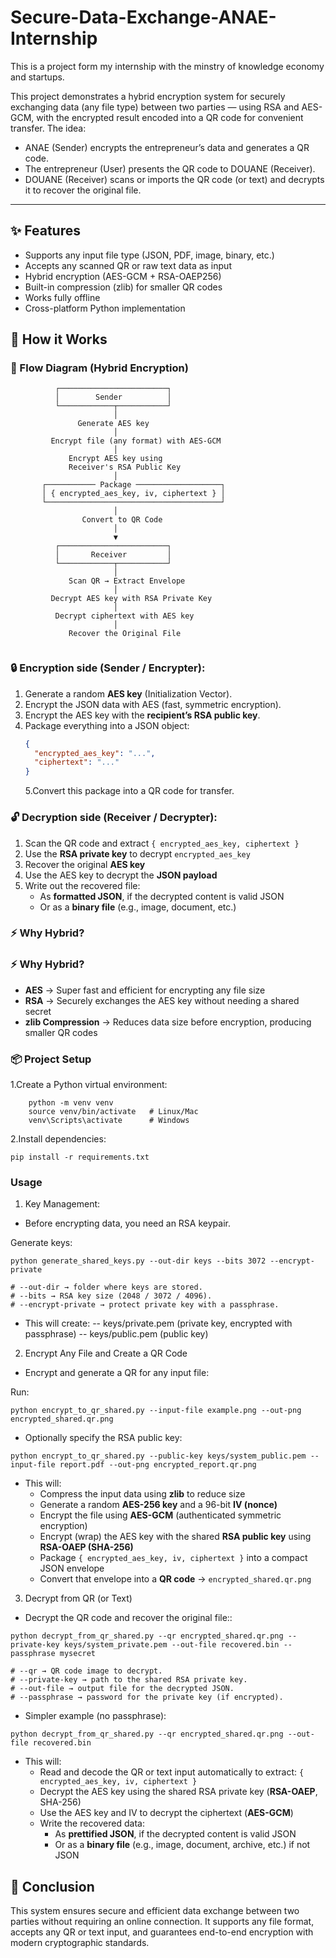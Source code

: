 # Secure-Data-Exchange-ANAE-Internship

This is a project form my internship with the minstry of knowledge economy and startups.

This project demonstrates a hybrid encryption system for securely exchanging data (any file type) between two parties — using RSA and AES-GCM, with the encrypted result encoded into a QR code for convenient transfer.
The idea:

- ANAE (Sender) encrypts the entrepreneur’s data and generates a QR code.
- The entrepreneur (User) presents the QR code to DOUANE (Receiver).
- DOUANE (Receiver) scans or imports the QR code (or text) and decrypts it to recover the original file.

---

## ✨ Features

- Supports any input file type (JSON, PDF, image, binary, etc.)
- Accepts any scanned QR or raw text data as input
- Hybrid encryption (AES-GCM + RSA-OAEP256)
- Built-in compression (zlib) for smaller QR codes
- Works fully offline
- Cross-platform Python implementation

## 🚀 How it Works

### 🔄 Flow Diagram (Hybrid Encryption)

```text
          ┌────────────────────────┐
          │        Sender          │
          └────────────┬───────────┘
                       │
               Generate AES key
                       │
         Encrypt file (any format) with AES-GCM
                       │
             Encrypt AES key using
             Receiver's RSA Public Key
                       │
       ┌─────────── Package ───────────────────┐
       │ { encrypted_aes_key, iv, ciphertext } │
       └───────────────────────────────────────┘
                       │
                Convert to QR Code
                       │
                       ▼
          ┌────────────────────────┐
          │       Receiver         │
          └────────────┬───────────┘
                       │
             Scan QR → Extract Envelope
                       │
         Decrypt AES key with RSA Private Key
                       │
          Decrypt ciphertext with AES key
                       │
             Recover the Original File


```

### 🔒 Encryption side (Sender / Encrypter):

1. Generate a random **AES key** (Initialization Vector).
2. Encrypt the JSON data with AES (fast, symmetric encryption).
3. Encrypt the AES key with the **recipient’s RSA public key**.
4. Package everything into a JSON object:
   ```json
   {
     "encrypted_aes_key": "...",
     "ciphertext": "..."
   }
   ```
   5.Convert this package into a QR code for transfer.

### 🔓 Decryption side (Receiver / Decrypter):

1. Scan the QR code and extract `{ encrypted_aes_key, ciphertext }`
2. Use the **RSA private key** to decrypt `encrypted_aes_key`
3. Recover the original **AES key**
4. Use the AES key to decrypt the **JSON payload**
5. Write out the recovered file:
   - As **formatted JSON**, if the decrypted content is valid JSON
   - Or as a **binary file** (e.g., image, document, etc.)

### ⚡ Why Hybrid?

### ⚡ Why Hybrid?

- **AES** → Super fast and efficient for encrypting any file size
- **RSA** → Securely exchanges the AES key without needing a shared secret
- **zlib Compression** → Reduces data size before encryption, producing smaller QR codes

### 📦 Project Setup

1.Create a Python virtual environment:

```shell
    python -m venv venv
    source venv/bin/activate   # Linux/Mac
    venv\Scripts\activate      # Windows
```

2.Install dependencies:

```shell
pip install -r requirements.txt
```

### Usage

1. Key Management:

- Before encrypting data, you need an RSA keypair.

Generate keys:

```shell
python generate_shared_keys.py --out-dir keys --bits 3072 --encrypt-private

# --out-dir → folder where keys are stored.
# --bits → RSA key size (2048 / 3072 / 4096).
# --encrypt-private → protect private key with a passphrase.

```

- This will create:
  -- keys/private.pem (private key, encrypted with passphrase)
  -- keys/public.pem (public key)

2. Encrypt Any File and Create a QR Code

- Encrypt and generate a QR for any input file:

Run:

```shell
python encrypt_to_qr_shared.py --input-file example.png --out-png encrypted_shared.qr.png
```

- Optionally specify the RSA public key:

```shell
python encrypt_to_qr_shared.py --public-key keys/system_public.pem --input-file report.pdf --out-png encrypted_report.qr.png

```

- This will:
  - Compress the input data using **zlib** to reduce size
  - Generate a random **AES-256 key** and a 96-bit **IV (nonce)**
  - Encrypt the file using **AES-GCM** (authenticated symmetric encryption)
  - Encrypt (wrap) the AES key with the shared **RSA public key** using **RSA-OAEP (SHA-256)**
  - Package `{ encrypted_aes_key, iv, ciphertext }` into a compact JSON envelope
  - Convert that envelope into a **QR code** → `encrypted_shared.qr.png`

3. Decrypt from QR (or Text)

- Decrypt the QR code and recover the original file::

```shell
python decrypt_from_qr_shared.py --qr encrypted_shared.qr.png --private-key keys/system_private.pem --out-file recovered.bin --passphrase mysecret

# --qr → QR code image to decrypt.
# --private-key → path to the shared RSA private key.
# --out-file → output file for the decrypted JSON.
# --passphrase → password for the private key (if encrypted).
```

- Simpler example (no passphrase):

```shell
python decrypt_from_qr_shared.py --qr encrypted_shared.qr.png --out-file recovered.bin

```

- This will:
  - Read and decode the QR or text input automatically to extract:
    `{ encrypted_aes_key, iv, ciphertext }`
  - Decrypt the AES key using the shared RSA private key (**RSA-OAEP**, SHA-256)
  - Use the AES key and IV to decrypt the ciphertext (**AES-GCM**)
  - Write the recovered data:
    - As **prettified JSON**, if the decrypted content is valid JSON
    - Or as a **binary file** (e.g., image, document, archive, etc.) if not JSON

## 🏁 Conclusion

This system ensures secure and efficient data exchange between two parties without requiring an online connection.
It supports any file format, accepts any QR or text input, and guarantees end-to-end encryption with modern cryptographic standards.
